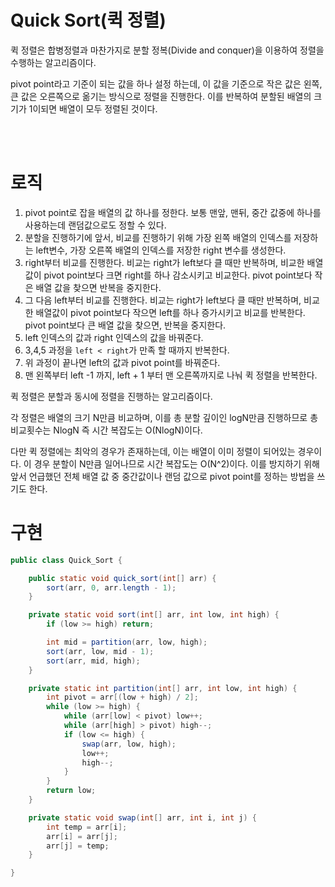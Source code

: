 # Quick Sort(퀵 정렬)
퀵 정렬은 합병정렬과 마찬가지로 분할 정복(Divide and conquer)을 이용하여 정렬을 수행하는 알고리즘이다.

pivot point라고 기준이 되는 값을 하나 설정 하는데, 이 값을 기준으로 작은 값은 왼쪽, 큰 값은 오른쪽으로 옮기는 방식으로 정렬을 진행한다. 이를 반복하여 분할된 배열의 크기가 1이되면 배열이 모두 정렬된 것이다.

<br><br>

# 로직
1. pivot point로 잡을 배열의 값 하나를 정한다. 보통 맨앞, 맨뒤, 중간 값중에 하나를 사용하는데 랜덤값으로도 정할 수 있다.
2. 분할을 진행하기에 앞서, 비교를 진행하기 위해 가장 왼쪽 배열의 인덱스를 저장하는 left변수, 가장 오른쪽 배열의 인덱스를 저장한 right 변수를 생성한다.
3. right부터 비교를 진행한다. 비교는 right가 left보다 클 때만 반복하며, 비교한 배열값이 pivot point보다 크면 right를 하나 감소시키고 비교한다. pivot point보다 작은 배열 값을 찾으면 반복을 중지한다.
4. 그 다음 left부터 비교를 진행한다. 비교는 right가 left보다 클 때만 반복하며, 비교한 배열값이 pivot point보다 작으면 left를 하나 증가시키고 비교를 반복한다. pivot point보다 큰 배열 값을 찾으면, 반복을 중지한다.
5. left 인덱스의 값과 right 인덱스의 값을 바꿔준다.
6. 3,4,5 과정을 `left < right`가 만족 할 때까지 반복한다.
7. 위 과정이 끝나면 left의 값과 pivot point를 바꿔준다.
8. 맨 왼쪽부터 left -1 까지, left + 1 부터 맨 오른쪽까지로 나눠 퀵 정렬을 반복한다.
   
퀵 정렬은 분할과 동시에 정렬을 진행하는 알고리즘이다.

각 정렬은 배열의 크기 N만큼 비교하며, 이를 총 분할 깊이인 logN만큼 진행하므로 총 비교횟수는 NlogN 즉 시간 복잡도는 O(NlogN)이다.

다만 퀵 정렬에는 최악의 경우가 존재하는데, 이는 배열이 이미 정렬이 되어있는 경우이다. 이 경우 분할이 N만큼 일어나므로 시간 복잡도는 O(N^2)이다.
이를 방지하기 위해 앞서 언급했던 전체 배열 값 중 중간값이나 랜덤 값으로 pivot point를 정하는 방법을 쓰기도 한다.

# 구현
```Java
public class Quick_Sort {

    public static void quick_sort(int[] arr) {
        sort(arr, 0, arr.length - 1);
    }

    private static void sort(int[] arr, int low, int high) {
        if (low >= high) return;

        int mid = partition(arr, low, high);
        sort(arr, low, mid - 1);
        sort(arr, mid, high);
    }

    private static int partition(int[] arr, int low, int high) {
        int pivot = arr[(low + high) / 2];
        while (low >= high) {
            while (arr[low] < pivot) low++;
            while (arr[high] > pivot) high--;
            if (low <= high) {
                swap(arr, low, high);
                low++;
                high--;
            }
        }
        return low;
    }

    private static void swap(int[] arr, int i, int j) {
        int temp = arr[i];
        arr[i] = arr[j];
        arr[j] = temp;
    }

}
```